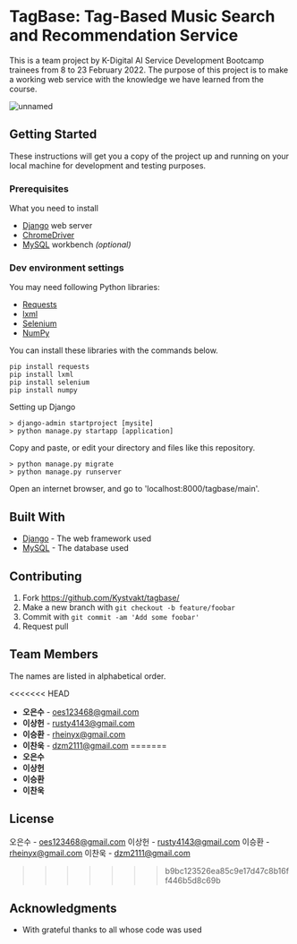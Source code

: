 # TagBase: Tag-Based Music Search and Recommendation Service

This is a team project by K-Digital AI Service Development Bootcamp trainees from 8 to 23 February 2022. The purpose of this project is to make a working web service with the knowledge we have learned from the course.


![unnamed](https://user-images.githubusercontent.com/44106603/155085779-84159d4b-8ede-4e38-a55c-a4955d788563.png)

## Getting Started

These instructions will get you a copy of the project up and running on your local machine for development and testing purposes.

### Prerequisites

What you need to install

* [Django](https://www.djangoproject.com/) web server
* [ChromeDriver](https://chromedriver.chromium.org/)
* [MySQL](https://www.mysql.com) workbench *(optional)*

### Dev environment settings

You may need following Python libraries:

* [Requests](https://docs.python-requests.org)
* [lxml](https://lxml.de)
* [Selenium](https://selenium-python.readthedocs.io)
* [NumPy](https://numpy.org)

You can install these libraries with the commands below.

```
pip install requests
pip install lxml
pip install selenium
pip install numpy
```

Setting up Django

```
> django-admin startproject [mysite]
> python manage.py startapp [application]
```

Copy and paste, or edit your directory and files like this repository.

```
> python manage.py migrate
> python manage.py runserver
```

Open an internet browser, and go to 'localhost:8000/tagbase/main'.

## Built With

* [Django](https://www.djangoproject.com/) - The web framework used
* [MySQL](https://www.mysql.com/) - The database used

## Contributing

1. Fork <https://github.com/Kystvakt/tagbase/>
2. Make a new branch with `git checkout -b feature/foobar`
3. Commit with `git commit -am 'Add some foobar'`
4. Request pull

## Team Members

The names are listed in alphabetical order.

<<<<<<< HEAD
* **오은수** - oes123468@gmail.com
* **이상헌** - rusty4143@gmail.com
* **이승환** - rheinyx@gmail.com
* **이찬욱** - dzm2111@gmail.com
=======
* **오은수**
* **이상헌**
* **이승환**
* **이찬욱**

## License

오은수 - oes123468@gmail.com
이상헌 - rusty4143@gmail.com
이승환 - rheinyx@gmail.com
이찬욱 - dzm2111@gmail.com
>>>>>>> b9bc123526ea85c9e17d47c8b16ff446b5d8c69b

## Acknowledgments

* With grateful thanks to all whose code was used
